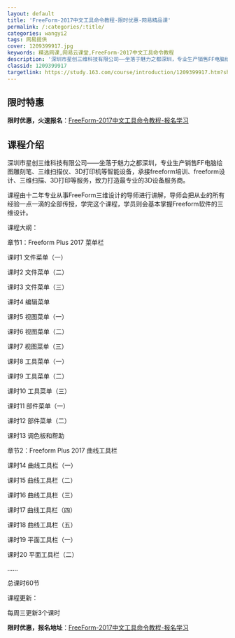 ```yaml
---
layout: default
title: 'FreeForm-2017中文工具命令教程-限时优惠-网易精品课'
permalink: /:categories/:title/
categories: wangyi2
tags: 网易提供
cover: 1209399917.jpg
keywords: 精选网课,网易云课堂,FreeForm-2017中文工具命令教程
description: '深圳市星创三维科技有限公司——坐落于魅力之都深圳，专业生产销售FF电脑绘图雕刻笔、三维扫描仪、3D打印机等智能设备，承接'
classid: 1209399917
targetlink: https://study.163.com/course/introduction/1209399917.htm?share=1&shareId=1025206652&utm_campaign=share&utm_medium=iphoneShare&utm_source=&utm_u=1025206652
---
```


## 限时特惠

**限时优惠，火速报名**：[FreeForm-2017中文工具命令教程-报名学习](https://study.163.com/course/introduction/1209399917.htm?share=1&shareId=1025206652&utm_campaign=share&utm_medium=iphoneShare&utm_source=&utm_u=1025206652)

## 课程介绍

深圳市星创三维科技有限公司——坐落于魅力之都深圳，专业生产销售FF电脑绘图雕刻笔、三维扫描仪、3D打印机等智能设备，承接freeform培训、freeform设计、三维扫描、3D打印等服务，致力打造最专业的3D设备服务商。

课程由十二年专业从事FreeForm三维设计的导师进行讲解，导师会把从业的所有经验一点一滴的全部传授，学完这个课程，学员则会基本掌握Freeform软件的三维设计。

课程大纲：

章节1：Freeform Plus 2017 菜单栏

课时1      文件菜单（一）

课时2      文件菜单（二） 

课时3      文件菜单（三）

课时4      编辑菜单

课时5      视图菜单（一）

课时6      视图菜单（二） 

课时7      视图菜单（三） 

课时8      工具菜单（一）

课时9      工具菜单（二）

课时10    工具菜单（三）

课时11    部件菜单（一）

课时12    部件菜单（二）

课时13    调色板和帮助

章节2：Freeform Plus 2017 曲线工具栏

课时14    曲线工具栏（一）

课时15    曲线工具栏（二）

课时16    曲线工具栏（三）

课时17    曲线工具栏（四）

课时18    曲线工具栏（五）

课时19    平面工具栏（一）

课时20    平面工具栏（二）

……

总课时60节

课程更新：

每周三更新3个课时

**限时优惠，报名地址**：[FreeForm-2017中文工具命令教程-报名学习](https://study.163.com/course/introduction/1209399917.htm?share=1&shareId=1025206652&utm_campaign=share&utm_medium=iphoneShare&utm_source=&utm_u=1025206652)

